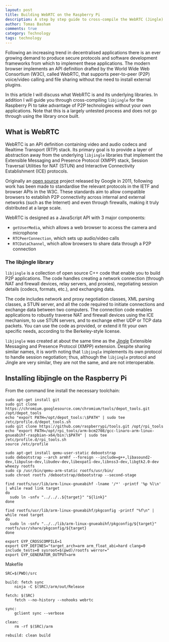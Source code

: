 ```yaml
---
layout: post
title: Building WebRTC on the Raspberry Pi
description: A step by step guide to cross-compile the WebRTC (Jingle) library for the Raspberry Pi.
author: Tomas Basham
comments: true
category: Technology
tags: technology
---
```

Following an increasing trend in decentralised applications there is an ever growing demand to produce secure protocols and software development frameworks from which to implement these applications. The modern browser implements an API definition drafted by the World Wide Web Consortium (W3C), called WebRTC, that supports peer-to-peer (P2P) voice/video calling and file sharing without the need to install external plugins.

In this article I will discuss what WebRTC is and its underlying libraries. In addition I will guide you through cross-compiling `libjingle` for the Raspberry Pi to take advantage of P2P technologies without your own applications. Note that this is a largely untested process and does not go through using the library once built.

## What is WebRTC

WebRTC is an API definition containing video and audio codecs and Realtime Transport (RTP) stack. Its primary goal is to provide a layer of abstraction away from the underlying `libjingle` libraries that implement the Extensible Messaging and Presence Protocol (XMPP) stack, Session Traversal Utilities for NAT (STUN) and Interactive Connectivity Establishment (ICE) protocols.

Originally an [open source](https://en.wikipedia.org/wiki/Open-source_software) project released by Google in 2011, following work has been made to standardise the relevant protocols in the IETF and browser APIs in the W3C. These standards aim to allow compatible browsers to establish P2P connectivity across internal and external networks (such as the Internet) and even through firewalls, making it truly distributed at a large scale.

WebRTC is designed as a JavaScript API with 3 major components:

- `getUserMedia`, which allows a web browser to access the camera and microphone
- `RTCPeerConnection`, which sets up audio/video calls
- `RTCDataChannel`, which allow browsers to share data through a P2P connection

### The libjingle library

`libjingle` is a collection of open source C++ code that enable you to build P2P applications. The code handles creating a network connection (through NAT and firewall devices, relay servers, and proxies), negotiating session details (codecs, formats, etc.), and exchanging data.

The code includes network and proxy negotiation classes, XML parsing classes, a STUN server, and all the code required to initiate connections and exchange data between two computers. The connection code enables applications to robustly traverse NAT and firewall devices using the ICE mechanism, to use STUN servers, and to exchange either UDP or TCP data packets. You can use the code as provided, or extend it fit your own specific needs, according to the Berkeley-style license.

`libjingle` was created at about the same time as the [Jingle](https://en.wikipedia.org/wiki/Jingle_(protocol)) Extensible Messaging and Presence Protocol (XMPP) extension. Despite sharing similar names, it is worth noting that `libjingle` implements its own protocol to handle session negotiation; thus, although the `libjingle` protocol and Jingle are very similar, they are not the same, and are not interoperable.

## Installing libjingle on the Raspberry Pi

From the command line install the necessary toolchain:

```
sudo apt-get install git
sudo git clone https://chromium.googlesource.com/chromium/tools/depot_tools.git /opt/depot_tools
echo "export PATH=/opt/depot_tools:\$PATH" | sudo tee /etc/profile.d/depot_tools.sh
sudo git clone https://github.com/raspberrypi/tools.git /opt/rpi_tools
echo "export PATH=/opt/rpi_tools/arm-bcm2708/gcc-linaro-arm-linux-gnueabihf-raspbian-x64/bin:\$PATH" | sudo tee /etc/profile.d/rpi_tools.sh
source /etc/profile
```

```
sudo apt-get install qemu-user-static debootstrap
sudo debootstrap --arch armhf --foreign --include=g++,libasound2-dev,libpulse-dev,libudev-dev,libexpat1-dev,libnss3-dev,libgtk2.0-dev wheezy rootfs
sudo cp /usr/bin/qemu-arm-static rootfs/usr/bin/
sudo chroot rootfs /debootstrap/debootstrap --second-stage

find rootfs/usr/lib/arm-linux-gnueabihf -lname '/*' -printf '%p %l\n' | while read link target
do
  sudo ln -snfv "../../..${target}" "${link}"
done

find rootfs/usr/lib/arm-linux-gnueabihf/pkgconfig -printf "%f\n" | while read target
do
  sudo ln -snfv "../../lib/arm-linux-gnueabihf/pkgconfig/${target}" rootfs/usr/share/pkgconfig/${target}
done
```

```
export GYP_CROSSCOMPILE=1
export GYP_DEFINES="target_arch=arm arm_float_abi=hard clang=0 include_tests=0 sysroot=$(pwd)/rootfs werror="
export GYP_GENERATOR_OUTPUT=arm
```

Makefile

```
SRC=$(PWD)/src

build: fetch sync
	ninja -C $(SRC)/arm/out/Release

fetch: $(SRC)
	fetch --no-history --nohooks webrtc

sync:
	gclient sync --verbose

clean:
	rm -rf $(SRC)/arm

rebuild: clean build
```
